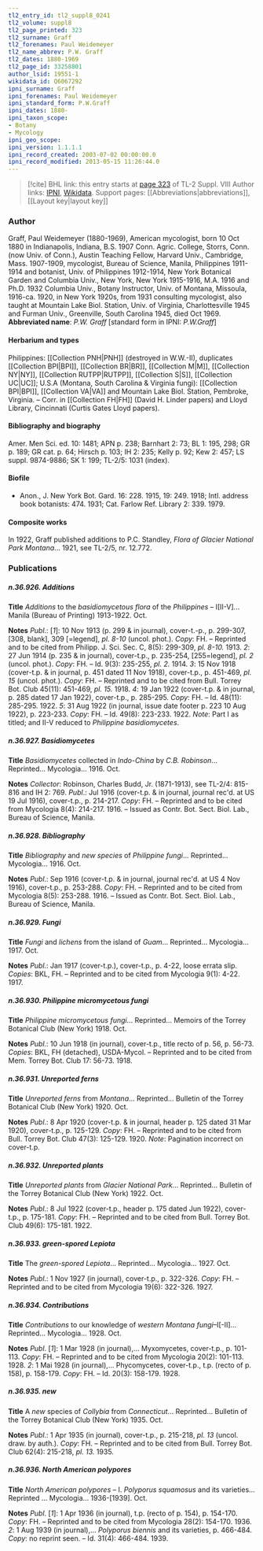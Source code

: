 ```yaml
---
tl2_entry_id: tl2_suppl8_0241
tl2_volume: suppl8
tl2_page_printed: 323
tl2_surname: Graff
tl2_forenames: Paul Weidemeyer
tl2_name_abbrev: P.W. Graff
tl2_dates: 1880-1969
tl2_page_id: 33258801
author_lsid: 19551-1
wikidata_id: Q6067292
ipni_surname: Graff
ipni_forenames: Paul Weidemeyer
ipni_standard_form: P.W.Graff
ipni_dates: 1880-
ipni_taxon_scope: 
- Botany
- Mycology
ipni_geo_scope: 
ipni_version: 1.1.1.1
ipni_record_created: 2003-07-02 00:00:00.0
ipni_record_modified: 2013-05-15 11:26:44.0
---
```


> [!cite] BHL link: this entry starts at [page 323](https://www.biodiversitylibrary.org/page/33258801) of TL-2 Suppl. VIII
> Author links: [IPNI](https://www.ipni.org/a/19551-1), [Wikidata](https://www.wikidata.org/wiki/Q6067292). Support pages: [[Abbreviations|abbreviations]], [[Layout key|layout key]]

### Author

Graff, Paul Weidemeyer (1880-1969), American mycologist, born 10 Oct 1880 in Indianapolis, Indiana, B.S. 1907 Conn. Agric. College, Storrs, Conn. (now Univ. of Conn.), Austin Teaching Fellow, Harvard Univ., Cambridge, Mass. 1907-1909, mycologist, Bureau of Science, Manila, Philippines 1911-1914 and botanist, Univ. of Philippines 1912-1914, New York Botanical Garden and Columbia Univ., New York, New York 1915-1916, M.A. 1916 and Ph.D. 1932 Columbia Univ., Botany Instructor, Univ. of Montana, Missoula, 1916-ca. 1920, in New York 1920s, from 1931 consulting mycologist, also taught at Mountain Lake Biol. Station, Univ. of Virginia, Charlottesville 1945 and Furman Univ., Greenville, South Carolina 1945, died Oct 1969. 
**Abbreviated name**: *P.W. Graff* \[standard form in IPNI: *P.W.Graff*\]

#### Herbarium and types

Philippines: [[Collection PNH|PNH]] (destroyed in W.W.-II), duplicates [[Collection BPI|BPI]], [[Collection BR|BR]], [[Collection M|M]], [[Collection NY|NY]], [[Collection RUTPP|RUTPP]], [[Collection S|S]], [[Collection UC|UC]]; U.S.A (Montana, South Carolina & Virginia fungi): [[Collection BPI|BPI]], [[Collection VA|VA]] and Mountain Lake Biol. Station, Pembroke, Virginia. – Corr. in [[Collection FH|FH]] (David H. Linder papers) and Lloyd Library, Cincinnati (Curtis Gates Lloyd papers).

#### Bibliography and biography

Amer. Men Sci. ed. 10: 1481; APN p. 238; Barnhart 2: 73; BL 1: 195, 298; GR p. 189; GR cat. p. 64; Hirsch p. 103; IH 2: 235; Kelly p. 92; Kew 2: 457; LS suppl. 9874-9886; SK 1: 199; TL-2/5: 1031 (index).

#### Biofile

- Anon., J. New York Bot. Gard. 16: 228. 1915, 19: 249. 1918; Intl. address book botanists: 474. 1931; Cat. Farlow Ref. Library 2: 339. 1979.

#### Composite works

In 1922, Graff published additions to P.C. Standley, *Flora of Glacier National Park Montana*... 1921, see TL-2/5, nr. 12.772.

### Publications

##### n.36.926. Additions

**Title**
*Additions* to the *basidiomycetous flora* of the *Philippines* – I\[II-V\]... Manila (Bureau of Printing) 1913-1922. Oct.

**Notes**
*Publ*.: \[*1*\]: 10 Nov 1913 (p. 299 & in journal), cover-t.-p., p. 299-307, \[308, blank\], 309 \[=legend\], *pl. 8-10* (uncol. phot.). *Copy*: FH. – Reprinted and to be cited from Philipp. J. Sci. Sec. C, 8(5): 299-309, *pl. 8-10.* 1913.
*2*: 27 Jun 1914 (p. 235 & in journal), cover-t.p., p. 235-254, \[255=legend\], *pl. 2* (uncol. phot.). *Copy*: FH. – Id. 9(3): 235-255, *pl. 2.* 1914.
*3*: 15 Nov 1918 (cover-t.p. & in journal, p. 451 dated 11 Nov 1918), cover-t.p., p. 451-469, *pl. 15* (uncol. phot.). *Copy*: FH. – Reprinted and to be cited from Bull. Torrey Bot. Club 45(11): 451-469, *pl. 15.* 1918.
*4*: 19 Jan 1922 (cover-t.p. & in journal, p. 285 dated 17 Jan 1922), cover-t.p., p. 285-295.
*Copy*: FH. – Id. 48(11): 285-295. 1922.
*5*: 31 Aug 1922 (in journal, issue date footer p. 223 10 Aug 1922), p. 223-233. *Copy*: FH. – Id. 49(8): 223-233. 1922.
*Note*: Part I as titled; and II-V reduced to *Philippine basidiomycetes*.

##### n.36.927. Basidiomycetes

**Title**
*Basidiomycetes* collected in *Indo-China* by *C.B. Robinson*... Reprinted... Mycologia... 1916. Oct.

**Notes**
*Collector*: Robinson, Charles Budd, Jr. (1871-1913), see TL-2/4: 815-816 and IH 2: 769.
*Publ*.: Jul 1916 (cover-t.p. & in journal, journal rec'd. at US 19 Jul 1916), cover-t.p., p. 214-217. *Copy*: FH. – Reprinted and to be cited from Mycologia 8(4): 214-217. 1916. – Issued as Contr. Bot. Sect. Biol. Lab., Bureau of Science, Manila.

##### n.36.928. Bibliography

**Title**
*Bibliography* and *new species* of *Philippine fungi*... Reprinted... Mycologia... 1916. Oct.

**Notes**
*Publ*.: Sep 1916 (cover-t.p. & in journal, journal rec'd. at US 4 Nov 1916), cover-t.p., p. 253-288. *Copy*: FH. – Reprinted and to be cited from Mycologia 8(5): 253-288. 1916. – Issued as Contr. Bot. Sect. Biol. Lab., Bureau of Science, Manila.

##### n.36.929. Fungi

**Title**
*Fungi* and *lichens* from the island of *Guam*... Reprinted... Mycologia... 1917. Oct.

**Notes**
*Publ*.: Jan 1917 (cover-t.p.), cover-t.p., p. 4-22, loose errata slip. *Copies*: BKL, FH. – Reprinted and to be cited from Mycologia 9(1): 4-22. 1917.

##### n.36.930. Philippine micromycetous fungi

**Title**
*Philippine micromycetous fungi*... Reprinted... Memoirs of the Torrey Botanical Club (New York) 1918. Oct.

**Notes**
*Publ*.: 10 Jun 1918 (in journal), cover-t.p., title recto of p. 56, p. 56-73. *Copies*: BKL, FH (detached), USDA-Mycol. – Reprinted and to be cited from Mem. Torrey Bot. Club 17: 56-73. 1918.

##### n.36.931. Unreported ferns

**Title**
*Unreported ferns* from *Montana*... Reprinted... Bulletin of the Torrey Botanical Club (New York) 1920. Oct.

**Notes**
*Publ*.: 8 Apr 1920 (cover-t.p. & in journal, header p. 125 dated 31 Mar 1920), cover-t.p., p. 125-129. *Copy*: FH. – Reprinted and to be cited from Bull. Torrey Bot. Club 47(3): 125-129. 1920.
*Note*: Pagination incorrect on cover-t.p.

##### n.36.932. Unreported plants

**Title**
*Unreported plants* from *Glacier National Park*... Reprinted... Bulletin of the Torrey Botanical Club (New York) 1922. Oct.

**Notes**
*Publ*.: 8 Jul 1922 (cover-t.p., header p. 175 dated Jun 1922), cover-t.p., p. 175-181. *Copy*: FH. – Reprinted and to be cited from Bull. Torrey Bot. Club 49(6): 175-181. 1922.

##### n.36.933. green-spored Lepiota

**Title**
The *green-spored Lepiota*... Reprinted... Mycologia... 1927. Oct.

**Notes**
*Publ*.: 1 Nov 1927 (in journal), cover-t.p., p. 322-326. *Copy*: FH. – Reprinted and to be cited from Mycologia 19(6): 322-326. 1927.

##### n.36.934. Contributions

**Title**
*Contributions* to our knowledge of *western Montana fungi*–I\[-II\]... Reprinted... Mycologia... 1928. Oct.

**Notes**
*Publ*. \[*1*\]: 1 Mar 1928 (in journal),... Myxomycetes, cover-t.p., p. 101-113. *Copy*: FH. – Reprinted and to be cited from Mycologia 20(2): 101-113. 1928.
*2*: 1 Mai 1928 (in journal),... Phycomycetes, cover-t.p., t.p. (recto of p. 158), p. 158-179.
*Copy*: FH. – Id. 20(3): 158-179. 1928.

##### n.36.935. new

**Title**
A *new* species of *Collybia* from *Connecticut*... Reprinted... Bulletin of the Torrey Botanical Club (New York) 1935. Oct.

**Notes**
*Publ*.: 1 Apr 1935 (in journal), cover-t.p., p. 215-218, *pl. 13* (uncol. draw. by auth.). *Copy*: FH. – Reprinted and to be cited from Bull. Torrey Bot. Club 62(4): 215-218, *pl. 13.* 1935.

##### n.36.936. North American polypores

**Title**
*North American polypores* – I. *Polyporus squamosus* and its varieties... Reprinted ... Mycologia... 1936-\[1939\]. Oct.

**Notes**
*Publ*. \[*1*\]: 1 Apr 1936 (in journal), t.p. (recto of p. 154), p. 154-170. *Copy*: FH. – Reprinted and to be cited from Mycologia 28(2): 154-170. 1936.
*2*: 1 Aug 1939 (in journal),... *Polyporus biennis* and its varieties, p. 466-484. *Copy*: no reprint seen. – Id. 31(4): 466-484. 1939.

